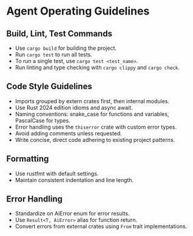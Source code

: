 # Agent Operating Guidelines

## Build, Lint, Test Commands

- Use `cargo build` for building the project.
- Run `cargo test` to run all tests.
- To run a single test, use `cargo test <test_name>`.
- Run linting and type checking with `cargo clippy` and `cargo check`.

## Code Style Guidelines

- Imports grouped by extern crates first, then internal modules.
- Use Rust 2024 edition idioms and async await.
- Naming conventions: snake_case for functions and variables, PascalCase for types.
- Error handling uses the `thiserror` crate with custom error types.
- Avoid adding comments unless requested.
- Write concise, direct code adhering to existing project patterns.

## Formatting

- Use rustfmt with default settings.
- Maintain consistent indentation and line length.

## Error Handling

- Standardize on AiError enum for error results.
- Use `Result<T, AiError>` alias for function return.
- Convert errors from external crates using `From` trait implementations.
